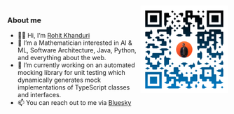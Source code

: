 <img src="https://github.com/rohit1901/rohit1901/blob/main/website.png" alt="drawing" width="200" align="right"/>

### About me
- 👋🏽 Hi, I’m [Rohit Khanduri](https://www.rohit.khanduri.de) 
- 🧮 I’m a Mathematician interested in AI & ML, Software Architecture, Java, Python, and everything about the web.
- 🌱 I’m currently working on an automated mocking library for unit testing which dynamically generates mock implementations of TypeScript classes and interfaces.
- 📫 You can reach out to me via [Bluesky](https://bsky.app/profile/drama-j.bsky.social) 

<!---
rohit1901/rohit1901 is a ✨ special ✨ repository because its `README.md` (this file) appears on your GitHub profile.
You can click the Preview link to take a look at your changes.
--->
